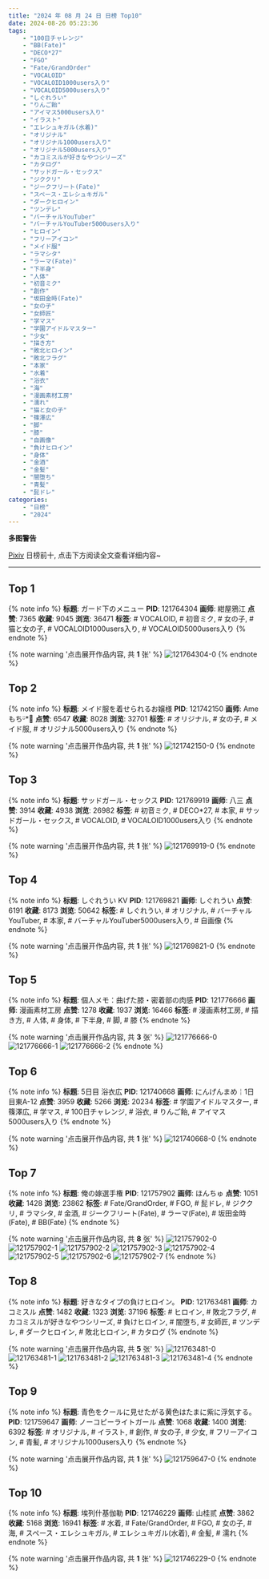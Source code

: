 ```yaml
---
title: "2024 年 08 月 24 日 日榜 Top10"
date: 2024-08-26 05:23:36
tags:
    - "100日チャレンジ"
    - "BB(Fate)"
    - "DECO*27"
    - "FGO"
    - "Fate/GrandOrder"
    - "VOCALOID"
    - "VOCALOID1000users入り"
    - "VOCALOID5000users入り"
    - "しぐれうい"
    - "りんご飴"
    - "アイマス5000users入り"
    - "イラスト"
    - "エレシュキガル(水着)"
    - "オリジナル"
    - "オリジナル1000users入り"
    - "オリジナル5000users入り"
    - "カコミスルが好きなやつシリーズ"
    - "カタログ"
    - "サッドガール・セックス"
    - "ジククリ"
    - "ジークフリート(Fate)"
    - "スペース・エレシュキガル"
    - "ダークヒロイン"
    - "ツンデレ"
    - "バーチャルYouTuber"
    - "バーチャルYouTuber5000users入り"
    - "ヒロイン"
    - "フリーアイコン"
    - "メイド服"
    - "ラマシタ"
    - "ラーマ(Fate)"
    - "下半身"
    - "人体"
    - "初音ミク"
    - "創作"
    - "坂田金時(Fate)"
    - "女の子"
    - "女師匠"
    - "学マス"
    - "学園アイドルマスター"
    - "少女"
    - "描き方"
    - "敗北ヒロイン"
    - "敗北フラグ"
    - "本家"
    - "水着"
    - "浴衣"
    - "海"
    - "漫画素材工房"
    - "濡れ"
    - "猫と女の子"
    - "篠澤広"
    - "脚"
    - "膝"
    - "自画像"
    - "負けヒロイン"
    - "身体"
    - "金酒"
    - "金髪"
    - "闇堕ち"
    - "青髪"
    - "髭ドレ"
categories:
    - "日榜"
    - "2024"
---
```


<i class="fa fa-triangle-exclamation"></i>**多图警告**<i class="fa fa-triangle-exclamation"></i>

[Pixiv](https://www.pixiv.net/) 日榜前十, 点击下方阅读全文查看详细内容~

<!-- more -->

---

## Top 1

{% note info %}
**标题**: ガード下のメニュー
**PID**: 121764304 **画师**: 紺屋鴉江
**点赞**: 7365 **收藏**: 9045 **浏览**: 36471
**标签**: # VOCALOID, # 初音ミク, # 女の子, # 猫と女の子, # VOCALOID1000users入り, # VOCALOID5000users入り
{% endnote %}

{% note warning '点击展开作品内容, 共 **1** 张' %}
![121764304-0](https://i.pixiv.re/img-original/img/2024/08/23/21/21/14/121764304_p0.jpg)
{% endnote %}

## Top 2

{% note info %}
**标题**: メイド服を着せられるお嬢様
**PID**: 121742150 **画师**: Ameもちᵕ̈*🍭
**点赞**: 6547 **收藏**: 8028 **浏览**: 32701
**标签**: # オリジナル, # 女の子, # メイド服, # オリジナル5000users入り
{% endnote %}

{% note warning '点击展开作品内容, 共 **1** 张' %}
![121742150-0](https://i.pixiv.re/img-original/img/2024/08/23/00/40/37/121742150_p0.jpg)
{% endnote %}

## Top 3

{% note info %}
**标题**: サッドガール・セックス
**PID**: 121769919 **画师**: 八三
**点赞**: 3914 **收藏**: 4938 **浏览**: 26982
**标签**: # 初音ミク, # DECO*27, # 本家, # サッドガール・セックス, # VOCALOID, # VOCALOID1000users入り
{% endnote %}

{% note warning '点击展开作品内容, 共 **1** 张' %}
![121769919-0](https://i.pixiv.re/img-original/img/2024/08/24/00/00/36/121769919_p0.png)
{% endnote %}

## Top 4

{% note info %}
**标题**: しぐれうい KV
**PID**: 121769821 **画师**: しぐれうい
**点赞**: 6191 **收藏**: 8173 **浏览**: 50642
**标签**: # しぐれうい, # オリジナル, # バーチャルYouTuber, # 本家, # バーチャルYouTuber5000users入り, # 自画像
{% endnote %}

{% note warning '点击展开作品内容, 共 **1** 张' %}
![121769821-0](https://i.pixiv.re/img-original/img/2024/08/24/00/00/16/121769821_p0.png)
{% endnote %}

## Top 5

{% note info %}
**标题**: 個人メモ：曲げた膝・密着部の肉感
**PID**: 121776666 **画师**: 漫画素材工房
**点赞**: 1278 **收藏**: 1937 **浏览**: 16466
**标签**: # 漫画素材工房, # 描き方, # 人体, # 身体, # 下半身, # 脚, # 膝
{% endnote %}

{% note warning '点击展开作品内容, 共 **3** 张' %}
![121776666-0](https://i.pixiv.re/img-original/img/2024/08/24/05/30/03/121776666_p0.jpg)
![121776666-1](https://i.pixiv.re/img-original/img/2024/08/24/05/30/03/121776666_p1.jpg)
![121776666-2](https://i.pixiv.re/img-original/img/2024/08/24/05/30/03/121776666_p2.jpg)
{% endnote %}

## Top 6

{% note info %}
**标题**: 5日目 浴衣広
**PID**: 121740668 **画师**: にんげんまめ￤1日目東A-12
**点赞**: 3959 **收藏**: 5266 **浏览**: 20234
**标签**: # 学園アイドルマスター, # 篠澤広, # 学マス, # 100日チャレンジ, # 浴衣, # りんご飴, # アイマス5000users入り
{% endnote %}

{% note warning '点击展开作品内容, 共 **1** 张' %}
![121740668-0](https://i.pixiv.re/img-original/img/2024/08/23/00/00/33/121740668_p0.png)
{% endnote %}

## Top 7

{% note info %}
**标题**: 俺の嫁選手権
**PID**: 121757902 **画师**: ほんちゅ
**点赞**: 1051 **收藏**: 1428 **浏览**: 23862
**标签**: # Fate/GrandOrder, # FGO, # 髭ドレ, # ジククリ, # ラマシタ, # 金酒, # ジークフリート(Fate), # ラーマ(Fate), # 坂田金時(Fate), # BB(Fate)
{% endnote %}

{% note warning '点击展开作品内容, 共 **8** 张' %}
![121757902-0](https://i.pixiv.re/img-original/img/2024/08/23/17/50/02/121757902_p0.jpg)
![121757902-1](https://i.pixiv.re/img-original/img/2024/08/23/17/50/02/121757902_p1.jpg)
![121757902-2](https://i.pixiv.re/img-original/img/2024/08/23/17/50/02/121757902_p2.jpg)
![121757902-3](https://i.pixiv.re/img-original/img/2024/08/23/17/50/02/121757902_p3.jpg)
![121757902-4](https://i.pixiv.re/img-original/img/2024/08/23/17/50/02/121757902_p4.jpg)
![121757902-5](https://i.pixiv.re/img-original/img/2024/08/23/17/50/02/121757902_p5.jpg)
![121757902-6](https://i.pixiv.re/img-original/img/2024/08/23/17/50/02/121757902_p6.jpg)
![121757902-7](https://i.pixiv.re/img-original/img/2024/08/23/17/50/02/121757902_p7.jpg)
{% endnote %}

## Top 8

{% note info %}
**标题**: 好きなタイプの負けヒロイン。
**PID**: 121763481 **画师**: カコミスル
**点赞**: 1482 **收藏**: 1323 **浏览**: 37196
**标签**: # ヒロイン, # 敗北フラグ, # カコミスルが好きなやつシリーズ, # 負けヒロイン, # 闇堕ち, # 女師匠, # ツンデレ, # ダークヒロイン, # 敗北ヒロイン, # カタログ
{% endnote %}

{% note warning '点击展开作品内容, 共 **5** 张' %}
![121763481-0](https://i.pixiv.re/img-original/img/2024/08/24/11/36/00/121763481_p0.jpg)
![121763481-1](https://i.pixiv.re/img-original/img/2024/08/24/11/36/00/121763481_p1.jpg)
![121763481-2](https://i.pixiv.re/img-original/img/2024/08/24/11/36/00/121763481_p2.jpg)
![121763481-3](https://i.pixiv.re/img-original/img/2024/08/24/11/36/00/121763481_p3.jpg)
![121763481-4](https://i.pixiv.re/img-original/img/2024/08/24/11/36/00/121763481_p4.jpg)
{% endnote %}

## Top 9

{% note info %}
**标题**: 青色をクールに見せたがる黄色はたまに紫に浮気する。
**PID**: 121759647 **画师**: ノーコピーライトガール
**点赞**: 1068 **收藏**: 1400 **浏览**: 6392
**标签**: # オリジナル, # イラスト, # 創作, # 女の子, # 少女, # フリーアイコン, # 青髪, # オリジナル1000users入り
{% endnote %}

{% note warning '点击展开作品内容, 共 **1** 张' %}
![121759647-0](https://i.pixiv.re/img-original/img/2024/08/23/18/52/17/121759647_p0.jpg)
{% endnote %}

## Top 10

{% note info %}
**标题**: 埃列什基伽勒
**PID**: 121746229 **画师**: 山桂贰
**点赞**: 3862 **收藏**: 5168 **浏览**: 16941
**标签**: # 水着, # Fate/GrandOrder, # FGO, # 女の子, # 海, # スペース・エレシュキガル, # エレシュキガル(水着), # 金髪, # 濡れ
{% endnote %}

{% note warning '点击展开作品内容, 共 **1** 张' %}
![121746229-0](https://i.pixiv.re/img-original/img/2024/08/23/04/55/18/121746229_p0.jpg)
{% endnote %}
